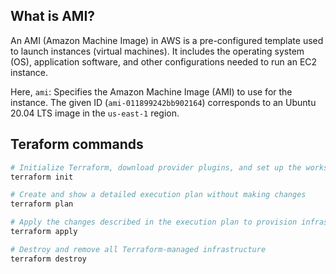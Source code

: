 ## What is AMI?

An AMI (Amazon Machine Image) in AWS is a pre-configured template used to launch instances (virtual machines). It includes the operating system (OS), application software, and other configurations needed to run an EC2 instance.

Here,
`ami`: Specifies the Amazon Machine Image (AMI) to use for the instance. The given ID (`ami-011899242bb902164`) corresponds to an Ubuntu 20.04 LTS image in the `us-east-1` region.

## Teraform commands

```bash
# Initialize Terraform, download provider plugins, and set up the workspace
terraform init

# Create and show a detailed execution plan without making changes
terraform plan

# Apply the changes described in the execution plan to provision infrastructure
terraform apply

# Destroy and remove all Terraform-managed infrastructure
terraform destroy
```

